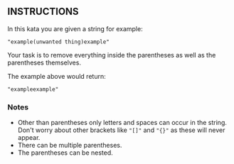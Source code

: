 ## INSTRUCTIONS

In this kata you are given a string for example:
```
"example(unwanted thing)example"
```
Your task is to remove everything inside the parentheses as well as the parentheses themselves.

The example above would return:
```
"exampleexample"
```
### Notes
- Other than parentheses only letters and spaces can occur in the string. Don't worry about other brackets like `"[]"` and `"{}"` as these will never appear.
- There can be multiple parentheses.
- The parentheses can be nested.